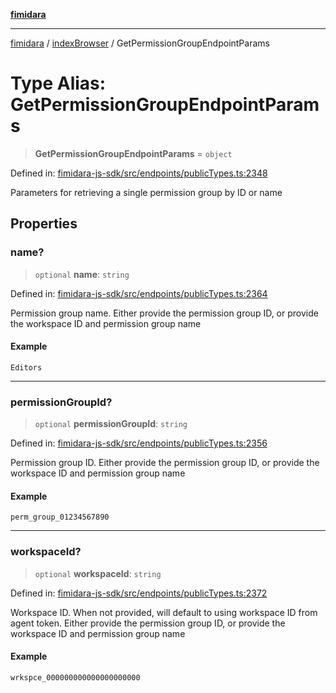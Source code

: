 [**fimidara**](../../README.md)

***

[fimidara](../../modules.md) / [indexBrowser](../README.md) / GetPermissionGroupEndpointParams

# Type Alias: GetPermissionGroupEndpointParams

> **GetPermissionGroupEndpointParams** = `object`

Defined in: [fimidara-js-sdk/src/endpoints/publicTypes.ts:2348](https://github.com/softkave/fimidara/blob/feac071900ab8644442d355e5cb5db9df2f34600/fimidara-js-sdk/src/endpoints/publicTypes.ts#L2348)

Parameters for retrieving a single permission group by ID or name

## Properties

### name?

> `optional` **name**: `string`

Defined in: [fimidara-js-sdk/src/endpoints/publicTypes.ts:2364](https://github.com/softkave/fimidara/blob/feac071900ab8644442d355e5cb5db9df2f34600/fimidara-js-sdk/src/endpoints/publicTypes.ts#L2364)

Permission group name. Either provide the permission group ID, or provide the workspace ID and permission group name

#### Example

```
Editors
```

***

### permissionGroupId?

> `optional` **permissionGroupId**: `string`

Defined in: [fimidara-js-sdk/src/endpoints/publicTypes.ts:2356](https://github.com/softkave/fimidara/blob/feac071900ab8644442d355e5cb5db9df2f34600/fimidara-js-sdk/src/endpoints/publicTypes.ts#L2356)

Permission group ID. Either provide the permission group ID, or provide the workspace ID and permission group name

#### Example

```
perm_group_01234567890
```

***

### workspaceId?

> `optional` **workspaceId**: `string`

Defined in: [fimidara-js-sdk/src/endpoints/publicTypes.ts:2372](https://github.com/softkave/fimidara/blob/feac071900ab8644442d355e5cb5db9df2f34600/fimidara-js-sdk/src/endpoints/publicTypes.ts#L2372)

Workspace ID. When not provided, will default to using workspace ID from agent token. Either provide the permission group ID, or provide the workspace ID and permission group name

#### Example

```
wrkspce_000000000000000000000
```
